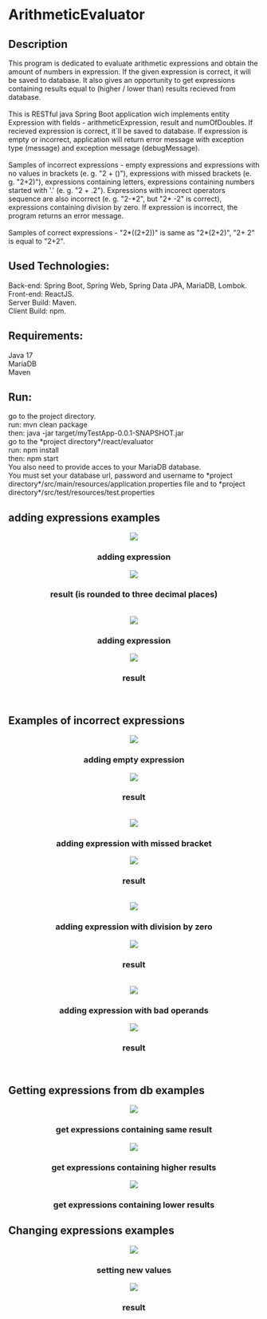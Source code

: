 # ArithmeticEvaluator
<h2> Description </h2>
<div>
This program is dedicated to evaluate arithmetic expressions and obtain the amount of numbers in expression. If the given expression is correct, it will be saved to database. It also gives an opportunity to get expressions containing results equal to (higher / lower than) results recieved from database.
</div>
<br/>
<div>
This is RESTful java Spring Boot application wich implements entity Expression with fields - arithmeticExpression, result and numOfDoubles. If recieved expression is correct, it`ll be saved to database. If expression is empty or incorrect, application will return error message with exception type (message) and exception message (debugMessage).
 </div>
 <br/>
 <div>
Samples of incorrect expressions - empty expressions and expressions with no values in brackets (e. g. "2 + ()"), expressions with missed brackets (e. g. "2+2)"), expressions containing letters, expressions containing numbers started with '.' (e. g. "2 + .2"). Expressions with incorect operators sequence are also incorrect (e. g. "2-*2", but "2* -2" is correct), expressions containing division by zero.
If expression is incorrect, the program returns an error message.
 </div>
<br/>
<div>
Samples of correct expressions - "2*((2+2))" is same as "2*(2+2)", "2+	2" is equal to "2+2".
</div>
<h2>Used Technologies:</h2>
 <div>
 Back-end: Spring Boot, Spring Web, Spring Data JPA, MariaDB, Lombok.
  </div>
  <div>
 Front-end: ReactJS.
 </div>
 <div>
  Server Build: Maven.
  </div>
  <div>
 Client Build: npm.
 </div>
 <h2> Requirements:</h2>
 <div> Java 17 </div>
 <div> MariaDB </div>
 <div> Maven </div>
 <h2>Run:</h2> 
  <div>
    <div>go to the project directory.
      <div>run: mvn clean package</div>
      <div>then: java -jar target/myTestApp-0.0.1-SNAPSHOT.jar</div>
      <div>go to the *project directory*/react/evaluator</div>
      <div>run: npm install</div>
      <div>then: npm start</div>
  </div>
  <div>You also need to provide acces to your MariaDB database. </div>
  <div>You must set your database url, password and username to *project directory*/src/main/resources/application.properties file and to *project directory*/src/test/resources/test.properties </div>
  <h2> adding expressions examples </h2>
 <div>
 <div align = "center">
  <img src="/screens/good_example_1.png" />
  <h3> adding expression </h3>
  <img src="screens/good_result_1.png" />
  <h3> result (is rounded to three decimal places)</h3>
 </div>
  <br/>
 <div align = "center">
  <img src="/screens/good_example_2.png" />
  <h3> adding expression </h3>
  <img src="screens/good_result_2.png" />
  <h3> result</h3>
 </div>
 </div>
 <br/>
 <h2> Examples of incorrect expressions </h2>
 <div>
 <div align = "center">
  <img src="/screens/empty_example.png" />
  <h3> adding empty expression </h3>
  <img src="screens/empty_result.png" />
  <h3> result </h3>
 </div>
  <br/>
 <div align = "center">
  <img src="/screens/missed_bracket_example.png" />
  <h3> adding expression with missed bracket </h3>
  <img src="screens/missed_bracket_result.png" />
  <h3> result </h3>
 </div>
  <br/>
   <div align = "center">
  <img src="/screens/division_by_zero_example.png" />
  <h3> adding expression with division by zero </h3>
  <img src="screens/division_by_zero_result.png" />
  <h3> result </h3>
 </div>
 <br/>
   <div align = "center">
  <img src="/screens/operand_expected.png" />
  <h3> adding expression with bad operands </h3>
  <img src="screens/operand_expected_result.png" />
  <h3> result </h3>
 </div>
 </div>
 <br/>
 <h2> Getting expressions from db examples </h2>
  <div align = "center">
  <img src="/screens/get_by_result_example.png" />
  <h3> get expressions containing same result </h3>
  <img src="screens/get_higher_example.png" />
   <h3> get expressions containing higher results </h3>
   <img src="screens/get_lower_example.png" />
   <h3> get expressions containing lower results </h3>
 </div>
 <h2> Changing expressions examples </h2>
 <div>
  <div align = "center">
  <img src="/screens/change_example_1.png" />
   <h3> setting new values </h3>
    <img src="/screens/change_result_2.png"/>
   <h3> result </h3>
 </div>
 </div>
 
 
